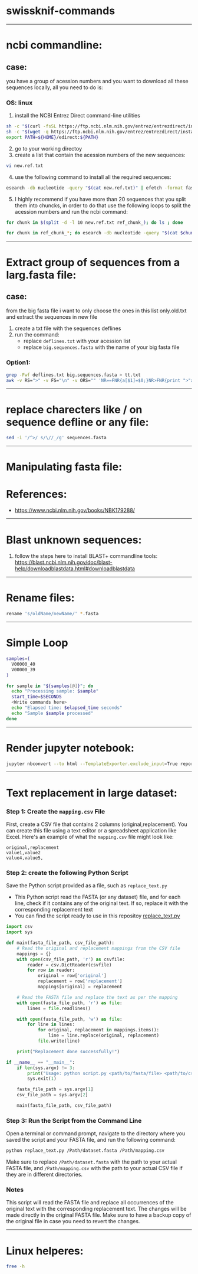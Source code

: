 # swissknif-commands
-----------------------------------
# ncbi commandline: 
## case: 
you have a group of acession numbers and you want to download all these sequences locally, all you need to do is: 
### OS: linux

1. install the NCBI Entrez Direct command-line utilities 
```sh
sh -c "$(curl -fsSL https://ftp.ncbi.nlm.nih.gov/entrez/entrezdirect/install-edirect.sh)"
sh -c "$(wget -q https://ftp.ncbi.nlm.nih.gov/entrez/entrezdirect/install-edirect.sh -O -)"
export PATH=${HOME}/edirect:${PATH}
```
2. go to your working directoy
3. create a list that contain the acession numbers of the new sequences:
```sh
vi new.ref.txt
```
4. use the following command to install all the required sequences: 
```sh
esearch -db nucleotide -query "$(cat new.ref.txt)" | efetch -format fasta > sequences.fasta
```
5. I highly recommend if you have more than 20 sequences that you split them into chuncks, in order to do that use the following loops to split the acession numbers and run the ncbi command: 
```sh
for chunk in $(split -d -l 10 new.ref.txt ref_chunk_); do ls ; done 
```
```sh
for chunk in ref_chunk_*; do esearch -db nucleotide -query "$(cat $chunk)" | efetch -format fasta >> sequences.ncbi.fasta ; done
```

-----------------------------------
# Extract group of sequences from a larg.fasta file: 
## case: 
from the big fasta file i want to only choose the ones in this list only.old.txt and extract the sequences in new file
1. create a txt file with the sequences deflines 
2. run the command: 
    - replace ```deflines.txt``` with your acession list
    - replace ```big.sequences.fasta``` with the name of your big fasta file 
### Option1:
```sh
grep -Fwf deflines.txt big.sequences.fasta > tt.txt 
awk -v RS=">" -v FS="\n" -v ORS="" 'NR==FNR{a[$1]=$0;}NR>FNR{print ">"a[$1]}' big.sequences.fasta tt.txt |sed 's/>>/>/' > matched.sequences.fasta 
```

------------------------------------
# replace charecters like / on sequence defline or any file: 
```sh
sed -i '/^>/ s/\//_/g' sequences.fasta

```
------------------------------------
# Manipulating fasta file: 



# References: 
- https://www.ncbi.nlm.nih.gov/books/NBK179288/

------------------------------------
# Blast unknown sequences: 
1. follow the steps here to install BLAST+ commandline tools: 
https://blast.ncbi.nlm.nih.gov/doc/blast-help/downloadblastdata.html#downloadblastdata

------------------------------------
# Rename files:
```sh
rename 's/oldName/newName/' *.fasta
```
------------------------------------
# Simple Loop
```sh
samples=(
  V00000_40
  V00000_39
)

for sample in "${samples[@]}"; do
  echo "Processing sample: $sample"
  start_time=$SECONDS
  <Write commands here>
  echo "Elapsed time: $elapsed_time seconds"
  echo "Sample $sample processed"
done
```
------------------------------------
# Render jupyter notebook:
```sh
jupyter nbconvert --to html --TemplateExporter.exclude_input=True report.ipynb 
```
------------------------------------
# Text replacement in large dataset:
### Step 1: Create the `mapping.csv` File 

First, create a CSV file that contains 2 columns (original,replacement). You can create this file using a text editor or a spreadsheet application like Excel. 
Here's an example of what the `mapping.csv` file might look like:
```csv
original,replacement
value1,value2
value4,value5,
```
### Step 2: create the following Python Script
Save the Python script provided as a file, such as `replace_text.py`
- This Python script read the FASTA (or any dataset) file, and for each line, check if it contains any of the original text. If so, replace it with the corresponding replacement text
- You can find the script ready to use in this repositoy [replace_text.py](https://github.com/AroobAlhumaidy/swissknif-commands/blob/44785196366e9a8adc164aeb9fe02aa433b7bcd2/scripts/replace_text.py) 
```python
import csv
import sys

def main(fasta_file_path, csv_file_path):
    # Read the original and replacement mappings from the CSV file
    mappings = {}
    with open(csv_file_path, 'r') as csvfile:
        reader = csv.DictReader(csvfile)
        for row in reader:
            original = row['original']
            replacement = row['replacement']
            mappings[original] = replacement

    # Read the FASTA file and replace the text as per the mapping
    with open(fasta_file_path, 'r') as file:
        lines = file.readlines()

    with open(fasta_file_path, 'w') as file:
        for line in lines:
            for original, replacement in mappings.items():
                line = line.replace(original, replacement)
            file.write(line)

    print("Replacement done successfully!")

if __name__ == "__main__":
    if len(sys.argv) != 3:
        print("Usage: python script.py <path/to/fasta/file> <path/to/csv/file>")
        sys.exit(1)

    fasta_file_path = sys.argv[1]
    csv_file_path = sys.argv[2]

    main(fasta_file_path, csv_file_path)
```

### Step 3: Run the Script from the Command Line
Open a terminal or command prompt, navigate to the directory where you saved the script and your FASTA file, and run the following command:
```bash
python replace_text.py /Path/dataset.fasta /Path/mapping.csv
```
Make sure to replace `/Path/dataset.fasta` with the path to your actual FASTA file, and `/Path/mapping.csv` with the path to your actual CSV file if they are in different directories.

### Notes
This script will read the FASTA file and replace all occurrences of the original text with the corresponding replacement text. The changes will be made directly in the original FASTA file. Make sure to have a backup copy of the original file in case you need to revert the changes.

------------------------------------
# Linux helperes: 
```sh
free -h 



```




